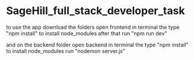 # SageHill_full_stack_developer_task

to use the app download the folders
open frontend in terminal the type "npm install" to install node_modules
after that run "npm run dev"

and on the backend folder
open backend in terminal the type "npm install" to install node_modules
run "nodemon server.js"
